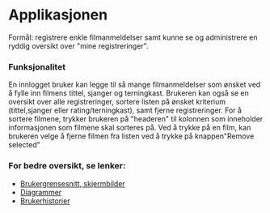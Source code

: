 # Applikasjonen 
Formål: registrere enkle filmanmeldelser samt kunne se og administrere en ryddig oversikt over "mine registreringer".

### Funksjonalitet
En innlogget bruker kan legge til så mange filmanmeldelser som ønsket ved å fylle 
inn filmens tittel, sjanger og terningkast. Brukeren kan også se en oversikt over 
alle registreringer, sortere listen på ønsket kriterium (tittel,sjanger eller rating/terningkast), 
samt fjerne registreringer. For å sortere filmene, trykker brukeren på "headeren" til 
kolonnen som inneholder informasjonen som filmene skal sorteres på. Ved å trykke på 
en film, kan brukeren velge å fjerne filmen fra listen ved å trykke på knappen"Remove selected"

### For bedre oversikt, se lenker: 
- [Brukergrensesnitt, skjermbilder](https://gitlab.stud.idi.ntnu.no/it1901/groups-2020/gr2003/gr2003/-/wikis/Brukeregrensesnitt,-skjermbiler)
- [Diagrammer](https://gitlab.stud.idi.ntnu.no/it1901/groups-2020/gr2003/gr2003/-/wikis/Diagrammer)
- [Brukerhistorier](https://gitlab.stud.idi.ntnu.no/it1901/groups-2020/gr2003/gr2003/-/wikis/Brukerhistorier)